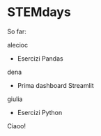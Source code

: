 # STEMdays

So far:

alecioc
  - Esercizi Pandas

dena
  - Prima dashboard Streamlit

giulia
  - Esercizi Python

Ciaoo!
